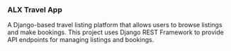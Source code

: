 ### ALX Travel App

A Django-based travel listing platform that allows users to browse listings and make bookings. This project uses Django REST Framework to provide API endpoints for managing listings and bookings.
